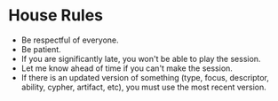 # House Rules
- Be respectful of everyone.
- Be patient.
- If you are significantly late, you won't be able to play the session.
- Let me know ahead of time if you can't make the session.
- If there is an updated version of something (type, focus, descriptor, ability, cypher, artifact, etc), you must use the most recent version.
